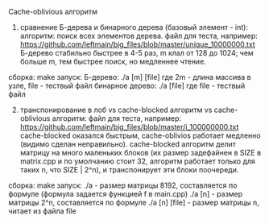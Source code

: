 Cache-oblivious алгоритм

1) сравнение Б-дерева и бинарного дерева (базовый элемент - int):
  алгоритм: поиск всех элементов дерева.
  файл для теста, например: https://github.com/leftmain/big_files/blob/master/unique_10000000.txt
  Б-дерево стабильно быстрее в 4-5 раз, m клал от 128 до 1024; чем больше m, тем быстрее поиск, но медленнее чтение.

  сборка: make
  запуск:
    Б-дерево: ./a [m] [file]
        где 2m - длина массива в узле, file - тествый файл
    бинарное дерево: ./a [file]
        где file - тествый файл

2) транспонирование в лоб vs cache-blocked алгоритм vs cache-oblivious алгоритм:
  файл для теста, например: https://github.com/leftmain/big_files/blob/master/i_100000000.txt
  cache-blocked оказался быстрым, cache-oblivios работает медленно (видимо сделан неправильно).
  cache-blocked алгоритм делит матрицу на много маленьких блоков (их размер задефайнен в SIZE в matrix.cpp и по умолчанию стоит 32, алгоритм работает только для таких n, что SIZE | 2^n), и транспонирует эти блоки поочереди.
  
  сборка: make
  запуск:
    ./a            - размер матрицы 8192, составляется по формуле (формула задается функцией f в main.cpp)
    ./a [n]        - размер матрицы 2^n, составляется по формуле
    ./a [n] [file] - размер матрицы n, читает из файла file
